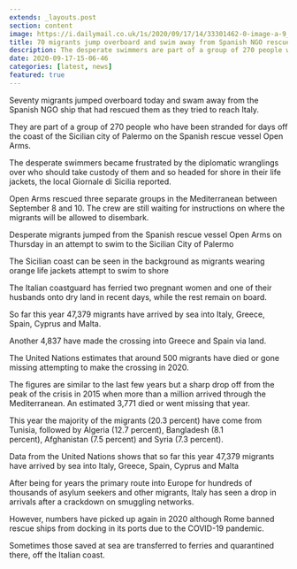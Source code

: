 ```yaml
---
extends: _layouts.post
section: content
image: https://i.dailymail.co.uk/1s/2020/09/17/14/33301462-0-image-a-9_1600351022300.jpg 
title: 70 migrants jump overboard and swim away from Spanish NGO rescue ship as they try to reach Italy 
description: The desperate swimmers are part of a group of 270 people who have been stranded for days off the coast of the Sicilian city of Palermo on the Spanish rescue vessel Open Arms. 
date: 2020-09-17-15-06-46 
categories: [latest, news] 
featured: true 
--- 
```

Seventy migrants jumped overboard today and swam away from the Spanish NGO ship that had rescued them as they tried to reach Italy.

They are part of a group of 270 people who have been stranded for days off the coast of the Sicilian city of Palermo on the Spanish rescue vessel Open Arms.

The desperate swimmers became frustrated by the diplomatic wranglings over who should take custody of them and so headed for shore in their life jackets, the local Giornale di Sicilia reported. 

Open Arms rescued three separate groups in the Mediterranean between September 8 and 10. The crew are still waiting for instructions on where the migrants will be allowed to disembark.

Desperate migrants jumped from the Spanish rescue vessel Open Arms on Thursday in an attempt to swim to the Sicilian City of Palermo

The Sicilian coast can be seen in the background as migrants wearing orange life jackets attempt to swim to shore

The Italian coastguard has ferried two pregnant women and one of their husbands onto dry land in recent days, while the rest remain on board. 

So far this year 47,379 migrants have arrived by sea into Italy, Greece, Spain, Cyprus and Malta.

Another 4,837 have made the crossing into Greece and Spain via land.

The United Nations estimates that around 500 migrants have died or gone missing attempting to make the crossing in 2020. 

The figures are similar to the last few years but a sharp drop off from the peak of the crisis in 2015 when more than a million arrived through the Mediterranean. An estimated 3,771 died or went missing that year.

This year the majority of the migrants (20.3 percent) have come from Tunisia, followed by Algeria (12.7 percent), Bangladesh (8.1 percent), Afghanistan (7.5 percent) and Syria (7.3 percent). 

Data from the United Nations shows that so far this year 47,379 migrants have arrived by sea into Italy, Greece, Spain, Cyprus and Malta

After being for years the primary route into Europe for hundreds of thousands of asylum seekers and other migrants, Italy has seen a drop in arrivals after a crackdown on smuggling networks.

However, numbers have picked up again in 2020 although Rome banned rescue ships from docking in its ports due to the COVID-19 pandemic.

Sometimes those saved at sea are transferred to ferries and quarantined there, off the Italian coast.

